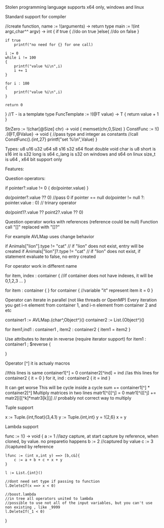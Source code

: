 Stolen programming language
supports x64 only, windows and linux


Standard support for compiler

//create function, name := !(arguments) -> return type
main := !(int argc,char^^ argv) -> int
{
	if true
	{
		//do on true
	}else{
		//do on false
	}

	if true
		printf("no need for {} for one call)

	i := 0
	while i != 100
	{
		printf("value %i\n",i)
		i += 1
	}

	for i : 100
	{
		printf("value %i\n",i)
	}

	return 0
}
//T - is a template type
FuncTemplate := !(@T value) -> T
{
	return value + 1
}

StrZero := !(char[@Size] chr) -> void
{
	memset(chr,0,Size)
}
ConstFunc := !() .{@T,@Value} -> void
{
	//pass type and integer as constants
	//call ConstFunc().{int,27}
	printf("set %i\n",Value)
}


Types:
u8 u16 u32 u64 s8 s16 s32 s64 float double void
char is u8
short is s16
int is s32
long is s64
c_lang is s32 on windows and s64 on linux
size_t is u64 , x64 bit support only


Features:

Question operators:

if pointer?.value != 0
{
	do(pointer.value)
}

do(pointer?.value ?? 0) //pass 0 if pointer == null
do(pointer != null ?: pointer.value : 0) // trinary operator

do(point1?.value ?? point2?.value ?? 0)

Question operator works with references (reference could be null)
Function call "[]" replaced with "[]?"

For example AVLMap uses change behavior

if Animals["lion"].type != "cat" // if "lion" does not exist, entry will be created
if Animals["lion"]?.type != "cat" // if "lion" does not exist, if statement evaluate to false, no entry created

For operator work in different name

for item, index : container
{
	//if container does not have indexes, it will be 0,1,2,3 ...
}

for item : container
{
}
for container
{
	//variable "it" represent item
	it = 0
}

Operator  can iterate in parallel (not like threads or OpenMP)
Every iteration you get i-n element from container 1, and i-n element from container 2 and etc

container1 := AVLMap.{char^,Object^}()
container2 := List.{Object^}()

for item1,ind1 : container1 , item2 : container2
{
	item1 = item2
}

Use attributes to iterate in reverse (require iterator support)
for item1 : container1 ; $reverse
{
	
}

Operator [^]
it is actualy macros

//this lines is same 
container1[^] = 0
container2[^ind] = ind
//as this lines
for container2
{
	it = 0
}
for it, ind : container2
{
	it = ind
}

It can get worse
This will be cycle inside a cycle
sum += container1[^] * container2[^]
Multiply matrices in two lines
matr1[^i][^j] = 0
matr1[^i][^j] += matr2[i][^k]*matr3[k][j] // probably not correct way to multiply


Tuple support

x := Tuple.{int,float}(3,4.1)
y := Tuple.{int,int}
y = !{2,6}
x = y


Lambda support

func := !() -> void
{
	a := 1 //lazy capture, at start capture by reference, when cloned, by value. no preparetio happens
	b := 2 //captured by value
	c := 3 //captured by reference

	lfunc := (int x,int y) ==> [b,c&]{
		c := a + b + c + x + y
	}

	l := List.{int}()

	//dont need set type if passing to function
	l.DeleteIf(x ==> x < 0)
	
	//boost.lambda
	//in tree all operators united to lambda
	//possible to use not all of the input variables, but you can't use non existing , like _9999
	l.DeleteIf(_1 < 0)
}



